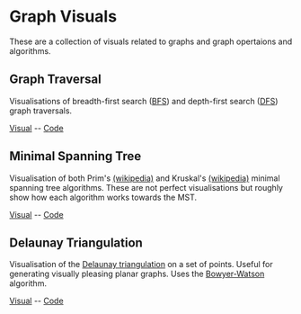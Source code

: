 # Graph Visuals

These are a collection of visuals related to graphs and graph opertaions and
algorithms.

## Graph Traversal

Visualisations of breadth-first search ([BFS](https://en.wikipedia.org/wiki/Breadth-first_search/))
and depth-first search ([DFS](https://en.wikipedia.org/wiki/Depth-first_search/))
graph traversals.

[Visual](https://matthiebl.github.io/visuals/graphs/search/)
-- <a href="https://github.com/matthiebl/visuals/blob/master/graphs/search/" target="_blank">Code</a>


## Minimal Spanning Tree

Visualisation of both Prim's <a href="https://en.wikipedia.org/wiki/Prim%27s_algorithm/" target="_blank">(wikipedia)</a>
and Kruskal's <a href="https://en.wikipedia.org/wiki/Kruskal%27s_algorithm/" target="_blank">(wikipedia)</a>
minimal spanning tree algorithms. These are not perfect visualisations but
roughly show how each algorithm works towards the MST.

[Visual](https://matthiebl.github.io/visuals/graphs/mst/)
-- <a href="https://github.com/matthiebl/visuals/blob/master/graphs/mst/" target="_blank">Code</a>


## Delaunay Triangulation

Visualisation of the <a href="https://en.wikipedia.org/wiki/Delaunay_triangulation" target="_blank">Delaunay triangulation</a>
on a set of points. Useful for generating visually pleasing planar graphs.
Uses the <a href="https://en.wikipedia.org/wiki/Bowyer%E2%80%93Watson_algorithm" target="_blank">Bowyer-Watson</a>
algorithm.

[Visual](https://matthiebl.github.io/visuals/graphs/delaunay-triangulation/)
-- <a href="https://github.com/matthiebl/visuals/blob/master/graphs/delaunay-triangulation/" target="_blank">Code</a>
